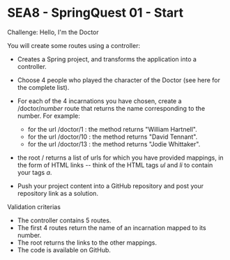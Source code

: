 # SEA8 - SpringQuest 01 - Start

Challenge: Hello, I'm the Doctor

You will create some routes using a controller:

- Creates a Spring project, and transforms the application into a controller.
- Choose 4 people who played the character of the Doctor (see here for the complete list).
- For each of the 4 incarnations you have chosen, create a /doctor/_number_ route that returns the name corresponding to the number. For example:

    - for the url /doctor/1 : the method returns "William Hartnell".
    - for the url /doctor/10 : the method returns "David Tennant".
    - for the url /doctor/13 : the method returns "Jodie Whittaker".

- the root / returns a list of urls for which you have provided mappings, in the form of HTML links -- think of the HTML tags _ul_ and _li_ to contain your tags _a_.
- Push your project content into a GitHub repository and post your repository link as a solution.


Validation criterias

- The controller contains 5 routes.
- The first 4 routes return the name of an incarnation mapped to its number.
- The root returns the links to the other mappings.
- The code is available on GitHub.
